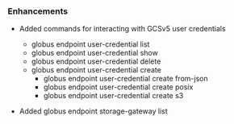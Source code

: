 ### Enhancements

* Added commands for interacting with GCSv5 user credentials
    * globus endpoint user-credential list
    * globus endpoint user-credential show
    * globus endpoint user-credential delete
    * globus endpoint user-credential create
        * globus endpoint user-credential create from-json
        * globus endpoint user-credential create posix
        * globus endpoint user-credential create s3

* Added globus endpoint storage-gateway list
